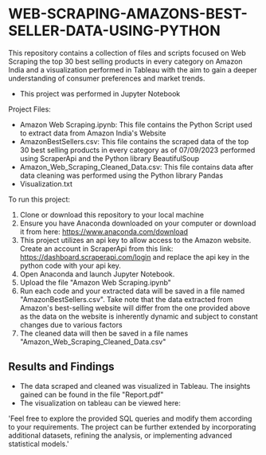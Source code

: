 # WEB-SCRAPING-AMAZONS-BEST-SELLER-DATA-USING-PYTHON
This repository contains a collection of files and scripts focused on Web Scraping the top 30 best selling products in every category on Amazon India and a visualization performed in Tableau with the aim to gain a deeper understanding of consumer preferences and market trends.

* This project was performed in Jupyter Notebook

Project Files:
* Amazon Web Scraping.ipynb: This file contains the Python Script used to extract data from Amazon India's Website
* AmazonBestSellers.csv: This file contains the scraped data of the top 30 best selling products in every category as of 07/09/2023 performed using ScraperApi and the Python library BeautifulSoup
* Amazon_Web_Scraping_Cleaned_Data.csv: This file contains data after data cleaning was performed using the Python library Pandas
* Visualization.txt

To run this project:
1. Clone or download this repository to your local machine
2. Ensure you have Anaconda downloaded on your computer or download it from here: https://www.anaconda.com/download
3. This project utilizes an api key to allow access to the Amazon website. Create an account in ScraperApi from this link: https://dashboard.scraperapi.com/login and replace the api key in the python code with your api key.
4. Open Anaconda and launch Jupyter Notebook.
5. Upload the file "Amazon Web Scraping.ipynb"
6. Run each code and your extracted data will be saved in a file named "AmazonBestSellers.csv". Take note that the data extracted from Amazon's best-selling website will differ from the one provided above as the data on the website is inherently dynamic and subject to constant changes due to various factors
7. The cleaned data will then be saved in a file names "Amazon_Web_Scraping_Cleaned_Data.csv"
   
## Results and Findings
* The data scraped and cleaned was visualized in Tableau. The insights gained can be found in the file "Report.pdf"
* The visualization on tableau can be viewed here: 

'Feel free to explore the provided SQL queries and modify them according to your requirements. The project can be further extended by incorporating additional datasets, refining the analysis, or implementing advanced statistical models.'
